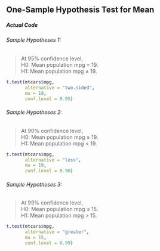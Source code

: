 ## One-Sample Hypothesis Test for Mean
##### Actual Code
###### Sample Hypotheses 1:
>At 95% confidence level,</br>
>H0: Mean population mpg = 19.</br>
>H1: Mean population mpg ≠ 19.
```r
t.test(mtcars$mpg,
       alternative = "two.sided",
       mu = 19,
       conf.level = 0.95)
```
###### Sample Hypotheses 2:
>At 90% confidence level,</br>
>H0: Mean population mpg ≥ 19.</br>
>H1: Mean population mpg < 19.
```r
t.test(mtcars$mpg,
       alternative = "less",
       mu = 19,
       conf.level = 0.90)
```
###### Sample Hypotheses 3:
> At 99% confidence level,</br>
>H0: Mean population mpg ≤ 15.</br>
>H1: Mean population mpg > 15.
```r
t.test(mtcars$mpg,
       alternative = "greater",
       mu = 15,
       conf.level = 0.99)
```
